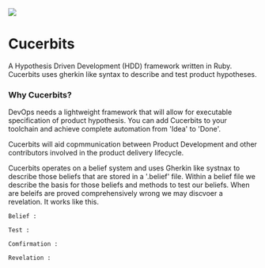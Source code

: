 <img src="https://media.giphy.com/media/3oEduQAsYcJKQH2XsI/giphy.gif" >

# Cucerbits


A Hypothesis Driven Development (HDD) framework written in Ruby. Cucerbits uses gherkin like syntax to describe and test product hypotheses. 

### Why Cucerbits?

DevOps needs a lightweight framework that will allow for executable specification of product hypothesis. You can add Cucerbits to your toolchain and achieve complete automation from 'Idea' to 'Done'.

Cucerbits will aid copmmunication between Product Development and other contributors involved in the product delivery lifecycle. 

Cucerbits operates on a belief system and uses Gherkin like systnax to describe those beliefs that are stored in a '.belief' file. Within a belief file we describe the basis for those beliefs and methods to test our beliefs. When are beleifs are proved comprehensively wrong we may discvoer a revelation. It works like this.


````
Belief : 

Test : 

Comfirmation : 

Revelation : 
````



